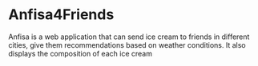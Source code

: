 # Anfisa4Friends
Anfisa is a web application that can send ice cream to friends in different cities, give them recommendations based on weather conditions. It also displays the composition of each ice cream
